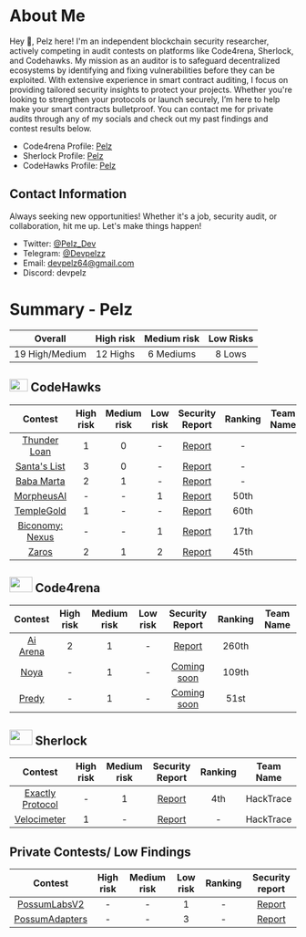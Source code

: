 # About Me

Hey 👋, Pelz here! I'm an independent blockchain security researcher, actively competing in audit contests on platforms like Code4rena, Sherlock, and Codehawks. My mission as an auditor is to safeguard decentralized ecosystems by identifying and fixing vulnerabilities before they can be exploited. With extensive experience in smart contract auditing, I focus on providing tailored security insights to protect your projects. Whether you're looking to strengthen your protocols or launch securely, I’m here to help make your smart contracts bulletproof.
You can contact me for private audits through any of my socials and check out my past findings and contest results below.

- Code4rena Profile: [Pelz](https://code4rena.com/@Pelz)
- Sherlock Profile: [Pelz](https://audits.sherlock.xyz/watson/Pelz)
- CodeHawks Profile: [Pelz](https://www.codehawks.com/profile/clokuwofs000yih08n1oqrf6d)

## Contact Information

Always seeking new opportunities! Whether it's a job, security audit, or collaboration, hit me up. Let's make things happen!

- Twitter: [@Pelz_Dev](https://twitter.com/Pelz_Dev)
- Telegram: [@Devpelzz](https://t.me/Devpelzz)
- Email: [devpelz64@gmail.com](devpelz64@gmail.com)
- Discord: devpelz

# Summary - Pelz

|    Overall     | High risk | Medium risk | Low Risks |
| :------------: | :-------: | :---------: | :-------: |
| 19 High/Medium | 12 Highs  |  6 Mediums  |  8 Lows   |

## <img src="https://res.cloudinary.com/droqoz7lg/image/upload/v1689080263/snhkgvtsidryjdtx0pce.png" width=32 height=22> CodeHawks

|                                   Contest                                    | High risk | Medium risk | Low risk |                                                 Security Report                                                 | Ranking | Team Name |
| :--------------------------------------------------------------------------: | :-------: | :---------: | :------: | :-------------------------------------------------------------------------------------------------------------: | :-----: | --------- |
| [Thunder Loan](https://www.codehawks.com/contests/clocopz26004rkx08q1n61wnz) |     1     |      0      |    -     |   [Report](https://github.com/DevPelz/Portfolio/blob/main/CodeHawks/Pelz-First-Flight-%233_-Thunder-Loan.md)    |    -    |           |
| [Santa's List](https://www.codehawks.com/contests/clpba0ama0001ywpabex01hrp) |     3     |      0      |    -     |   [Report](https://github.com/DevPelz/Portfolio/blob/main/CodeHawks/Pelz-First-Flight-%235_-Santa's-List.md)    |    -    |           |
|  [Baba Marta](https://www.codehawks.com/contests/cluseb1bf0001s4tjl2rzajup)  |     2     |      1      |    -     |                                                   [Report]()                                                    |    -    |           |
|        [MorpheusAI](https://codehawks.cyfrin.io/c/2024-01-Morpheus/)         |     -     |      -      |    1     |                          [Report](https://codehawks.cyfrin.io/c/2024-01-Morpheus/s/62)                          |  50th   |           |
|        [TempleGold](https://codehawks.cyfrin.io/c/2024-07-templegold)        |     1     |      -      |    -     |                        [Report](https://codehawks.cyfrin.io/c/2024-07-templegold/s/323)                         |  60th   |           |
|      [Biconomy: Nexus](https://codehawks.cyfrin.io/c/2024-07-biconomy)       |     -     |      -      |    1     | [Report](https://codehawks.cyfrin.io/c/2024-07-biconomy/results?lt=contest&page=1&sc=reward&sj=reward&t=report) |  17th   |           |
|             [Zaros](https://codehawks.cyfrin.io/c/2024-07-zaros)             |     2     |      1      |    2     |  [Report](https://codehawks.cyfrin.io/c/2024-07-zaros/results?lt=contest&sc=reward&sj=reward&page=1&t=report)   |  45th   |           |

## <img src="https://code4rena.com/images/c4-logo-icon.svg" width=40 height=27> Code4rena

|                            Contest                            | High risk | Medium risk | Low risk |                             Security Report                              | Ranking | Team Name |
| :-----------------------------------------------------------: | :-------: | :---------: | :------: | :----------------------------------------------------------------------: | :-----: | --------- |
| [Ai Arena](https://code4rena.com/audits/2024-02-ai-arena#top) |     2     |      1      |    -     | [Report](https://github.com/code-423n4/2024-02-ai-arena-findings/issues) |  260th  |           |
|     [Noya](https://code4rena.com/audits/2024-04-noya#top)     |     -     |      1      |    -     |                             [Coming soon]()                              |  109th  |           |
|    [Predy](https://code4rena.com/audits/2024-05-predy#top)    |     -     |      1      |    -     |                             [Coming soon]()                              |  51st   |           |

## <img src="https://audits.sherlock.xyz/_next/static/media/sherlock_logo.bf519c9e.svg" width=40 height=27> Sherlock

|                           Contest                            | High risk | Medium risk |                                         Security Report                                          | Ranking | Team Name |
| :----------------------------------------------------------: | :-------: | :---------: | :----------------------------------------------------------------------------------------------: | :-----: | :-------: |
| [Exactly Protocol](https://audits.sherlock.xyz/contests/396) |     -     |      1      | [Report](https://github.com/sherlock-audit/2024-07-exactly-stacking-contracts-judging/issues/22) |   4th   | HackTrace |
|   [Velocimeter](https://audits.sherlock.xyz/contests/442)    |     1     |      -      |                    [Report](https://audits.sherlock.xyz/contests/442/report)                     |    -    | HackTrace |

## Private Contests/ Low Findings

|                            Contest                             | High risk | Medium risk | Low risk | Ranking |                                                      Security report                                                       |
| :------------------------------------------------------------: | :-------: | :---------: | :------: | :-----: | :------------------------------------------------------------------------------------------------------------------------: |
| [PossumLabsV2](https://github.com/PossumLabsCrypto/PortalsV2)  |     -     |      -      |    1     |    -    |    [Report](https://github.com/shieldify-security/audits-portfolio/blob/main/reports/PossumLabs-V2-Security-Review.pdf)    |
| [PossumAdapters](https://github.com/PossumLabsCrypto/Adapters) |     -     |      -      |    3     |    -    | [Report](https://github.com/shieldify-security/audits-portfolio/blob/main/reports/PossumLabs-Adapters-Security-Review.pdf) |
